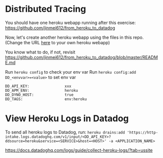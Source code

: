 # Distributed Tracing

You should have one heroku webapp running after this exercise: https://github.com/jinmei612/from_heroku_to_datadog

Now, let's create another heroku webapp using the files in this repo. (Change the URL [here](https://github.com/jinmei612/from_heroku_to_datadog_advanced/blob/master/app.py#L13) to your own heroku webapp)

You know what to do, if not, revisit https://github.com/jinmei612/from_heroku_to_datadog/blob/master/README.md

Run `heroku config` to check your env var 
Run `heroku config:add DD_<envvar>=<value>` to set env var

```
DD_API_KEY:                xxx
DD_APM_ENV:                heroku
DD_DYNO_HOST:              true
DD_TAGS:                   env:heroku
```

# View Heroku Logs in Datadog
To send all heroku logs to Datadog, run: 
`heroku drains:add 'https://http-intake.logs.datadoghq.com/v1/input/<DD_API_KEY>?ddsource=heroku&service=<SERVICE>&host=<HOST>' -a <APPLICATION_NAME>`


https://docs.datadoghq.com/logs/guide/collect-heroku-logs/?tab=ussite

